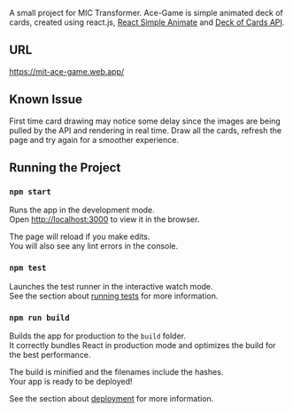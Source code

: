 A small project for MIC Transformer. Ace-Game is simple animated deck of cards, created using react.js, [React Simple Animate](https://github.com/bluebill1049/react-simple-animate) and [Deck of Cards API](https://deckofcardsapi.com/). 

## URL

https://mit-ace-game.web.app/

## Known Issue

First time card drawing may notice some delay since the images are being pulled by the API and rendering in real time. Draw all the cards, refresh the page and try again for a smoother experience.

## Running the Project

### `npm start`

Runs the app in the development mode.<br>
Open [http://localhost:3000](http://localhost:3000) to view it in the browser.

The page will reload if you make edits.<br>
You will also see any lint errors in the console.

### `npm test`

Launches the test runner in the interactive watch mode.<br>
See the section about [running tests](https://facebook.github.io/create-react-app/docs/running-tests) for more information.

### `npm run build`

Builds the app for production to the `build` folder.<br>
It correctly bundles React in production mode and optimizes the build for the best performance.

The build is minified and the filenames include the hashes.<br>
Your app is ready to be deployed!

See the section about [deployment](https://facebook.github.io/create-react-app/docs/deployment) for more information.
